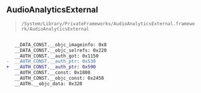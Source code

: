 ## AudioAnalyticsExternal

> `/System/Library/PrivateFrameworks/AudioAnalyticsExternal.framework/AudioAnalyticsExternal`

```diff

   __DATA_CONST.__objc_imageinfo: 0x8
   __DATA_CONST.__objc_selrefs: 0x220
   __AUTH_CONST.__auth_got: 0x1150
-  __AUTH_CONST.__auth_ptr: 0x538
+  __AUTH_CONST.__auth_ptr: 0x590
   __AUTH_CONST.__const: 0x1808
   __AUTH_CONST.__objc_const: 0x2458
   __AUTH.__objc_data: 0x320

```
